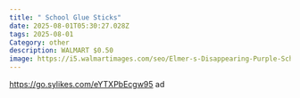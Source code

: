 ```yaml
---
title: " School Glue Sticks"
date: 2025-08-01T05:30:27.028Z
tags: 2025-08-01
Category: other
description: WALMART $0.50
image: https://i5.walmartimages.com/seo/Elmer-s-Disappearing-Purple-School-Glue-Sticks-Washable-2-Count_2ec07e19-6084-4459-ba20-1a3b02fc3f09.f7c49d0045c0cc7ec72666546fcc2b0e.jpeg?odnHeight=573&odnWidth=573&odnBg=FFFFFF
---
```

https://go.sylikes.com/eYTXPbEcgw95 ad